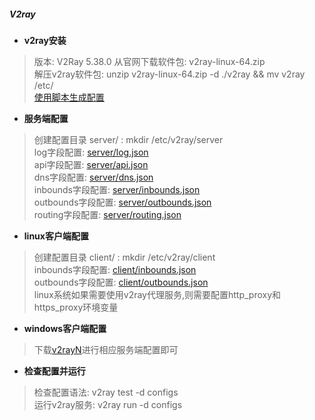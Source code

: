 ##### V2ray

- **v2ray安装**
> 版本: V2Ray 5.38.0
> 从官网下载软件包: v2ray-linux-64.zip  
> 解压v2ray软件包: unzip v2ray-linux-64.zip -d ./v2ray && mv v2ray /etc/  
> [使用脚本生成配置](./v2ray-conf.md)  


- **服务端配置**
> 创建配置目录 server/ : mkdir /etc/v2ray/server  
> log字段配置: [server/log.json](v2ray-log.md)  
> api字段配置: [server/api.json](v2ray-api.md)  
> dns字段配置: [server/dns.json](v2ray-dns.md)  
> inbounds字段配置: [server/inbounds.json](v2ray-inbounds.md)  
> outbounds字段配置: [server/outbounds.json](v2ray-outbounds.md)  
> routing字段配置: [server/routing.json](v2ray-routing.md)  


- **linux客户端配置**
> 创建配置目录 client/ : mkdir /etc/v2ray/client  
> inbounds字段配置: [client/inbounds.json](v2ray-client-inbounds.md)  
> outbounds字段配置: [client/outbounds.json](v2ray-client-outbounds.md)  
> linux系统如果需要使用v2ray代理服务,则需要配置http_proxy和https_proxy环境变量  

- **windows客户端配置**
> 下载[v2rayN](https://github.com/2dust/v2rayN)进行相应服务端配置即可  

- **检查配置并运行**
> 检查配置语法: v2ray test -d configs  
> 运行v2ray服务: v2ray run -d configs  